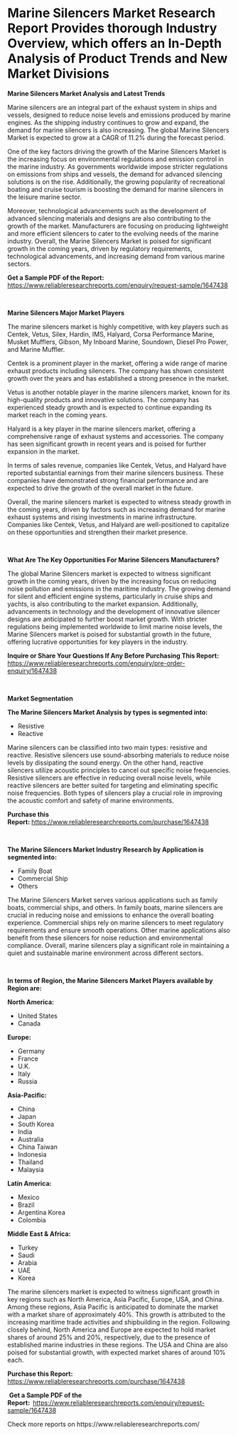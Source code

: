 <p><h1>Marine Silencers Market Research Report Provides thorough Industry Overview, which offers an In-Depth Analysis of Product Trends and New Market Divisions</h1></p><p><strong>Marine Silencers Market Analysis and Latest Trends</strong></p>
<p><p>Marine silencers are an integral part of the exhaust system in ships and vessels, designed to reduce noise levels and emissions produced by marine engines. As the shipping industry continues to grow and expand, the demand for marine silencers is also increasing. The global Marine Silencers Market is expected to grow at a CAGR of 11.2% during the forecast period.</p><p>One of the key factors driving the growth of the Marine Silencers Market is the increasing focus on environmental regulations and emission control in the marine industry. As governments worldwide impose stricter regulations on emissions from ships and vessels, the demand for advanced silencing solutions is on the rise. Additionally, the growing popularity of recreational boating and cruise tourism is boosting the demand for marine silencers in the leisure marine sector.</p><p>Moreover, technological advancements such as the development of advanced silencing materials and designs are also contributing to the growth of the market. Manufacturers are focusing on producing lightweight and more efficient silencers to cater to the evolving needs of the marine industry. Overall, the Marine Silencers Market is poised for significant growth in the coming years, driven by regulatory requirements, technological advancements, and increasing demand from various marine sectors.</p></p>
<p><strong>Get a Sample PDF of the Report:&nbsp;</strong> <a href="https://www.reliableresearchreports.com/enquiry/request-sample/1647438">https://www.reliableresearchreports.com/enquiry/request-sample/1647438</a></p>
<p>&nbsp;</p>
<p><strong>Marine Silencers Major Market Players</strong></p>
<p><p>The marine silencers market is highly competitive, with key players such as Centek, Vetus, Silex, Hardin, IMS, Halyard, Corsa Performance Marine, Musket Mufflers, Gibson, My Inboard Marine, Soundown, Diesel Pro Power, and Marine Muffler. </p><p>Centek is a prominent player in the market, offering a wide range of marine exhaust products including silencers. The company has shown consistent growth over the years and has established a strong presence in the market.</p><p>Vetus is another notable player in the marine silencers market, known for its high-quality products and innovative solutions. The company has experienced steady growth and is expected to continue expanding its market reach in the coming years.</p><p>Halyard is a key player in the marine silencers market, offering a comprehensive range of exhaust systems and accessories. The company has seen significant growth in recent years and is poised for further expansion in the market.</p><p>In terms of sales revenue, companies like Centek, Vetus, and Halyard have reported substantial earnings from their marine silencers business. These companies have demonstrated strong financial performance and are expected to drive the growth of the overall market in the future.</p><p>Overall, the marine silencers market is expected to witness steady growth in the coming years, driven by factors such as increasing demand for marine exhaust systems and rising investments in marine infrastructure. Companies like Centek, Vetus, and Halyard are well-positioned to capitalize on these opportunities and strengthen their market presence.</p></p>
<p>&nbsp;</p>
<p><strong>What Are The Key Opportunities For Marine Silencers Manufacturers?</strong></p>
<p><p>The global Marine Silencers market is expected to witness significant growth in the coming years, driven by the increasing focus on reducing noise pollution and emissions in the maritime industry. The growing demand for silent and efficient engine systems, particularly in cruise ships and yachts, is also contributing to the market expansion. Additionally, advancements in technology and the development of innovative silencer designs are anticipated to further boost market growth. With stricter regulations being implemented worldwide to limit marine noise levels, the Marine Silencers market is poised for substantial growth in the future, offering lucrative opportunities for key players in the industry.</p></p>
<p><strong>Inquire or Share Your Questions If Any Before Purchasing This Report:</strong> <a href="https://www.reliableresearchreports.com/enquiry/pre-order-enquiry/1647438">https://www.reliableresearchreports.com/enquiry/pre-order-enquiry/1647438</a></p>
<p>&nbsp;</p>
<p><strong>Market Segmentation</strong></p>
<p><strong>The Marine Silencers Market Analysis by types is segmented into:</strong></p>
<p><ul><li>Resistive</li><li>Reactive</li></ul></p>
<p><p>Marine silencers can be classified into two main types: resistive and reactive. Resistive silencers use sound-absorbing materials to reduce noise levels by dissipating the sound energy. On the other hand, reactive silencers utilize acoustic principles to cancel out specific noise frequencies. Resistive silencers are effective in reducing overall noise levels, while reactive silencers are better suited for targeting and eliminating specific noise frequencies. Both types of silencers play a crucial role in improving the acoustic comfort and safety of marine environments.</p></p>
<p><strong>Purchase this Report:&nbsp;</strong><a href="https://www.reliableresearchreports.com/purchase/1647438">https://www.reliableresearchreports.com/purchase/1647438</a></p>
<p>&nbsp;</p>
<p><strong>The Marine Silencers Market Industry Research by Application is segmented into:</strong></p>
<p><ul><li>Family Boat</li><li>Commercial Ship</li><li>Others</li></ul></p>
<p><p>The Marine Silencers Market serves various applications such as family boats, commercial ships, and others. In family boats, marine silencers are crucial in reducing noise and emissions to enhance the overall boating experience. Commercial ships rely on marine silencers to meet regulatory requirements and ensure smooth operations. Other marine applications also benefit from these silencers for noise reduction and environmental compliance. Overall, marine silencers play a significant role in maintaining a quiet and sustainable marine environment across different sectors.</p></p>
<p>&nbsp;</p>
<p><strong>In terms of Region, the Marine Silencers Market Players available by Region are:</strong></p>
<p>
    <p> <strong> North America: </strong>
        <ul>
            <li>United States</li>
            <li>Canada</li>
        </ul>
        </p> 
    <p> <strong> Europe: </strong>
        <ul>
            <li>Germany</li>
            <li>France</li>
            <li>U.K.</li>
            <li>Italy</li>
            <li>Russia</li>
        </ul>
        </p> 
    <p> <strong> Asia-Pacific: </strong>
        <ul>
            <li>China</li>
            <li>Japan</li>
            <li>South Korea</li>
            <li>India</li>
            <li>Australia</li>
            <li>China Taiwan</li>
            <li>Indonesia</li>
            <li>Thailand</li>
            <li>Malaysia</li>
        </ul>
        </p> 
    <p> <strong> Latin America: </strong>
        <ul>
            <li>Mexico</li>
            <li>Brazil</li>
            <li>Argentina Korea</li>
            <li>Colombia</li>
        </ul>
        </p> 
    <p> <strong> Middle East & Africa: </strong>
        <ul>
            <li>Turkey</li>
            <li>Saudi</li>
            <li>Arabia</li>
            <li>UAE</li>
            <li>Korea</li>
        </ul>
    </p>
    </p>
<p><p>The marine silencers market is expected to witness significant growth in key regions such as North America, Asia Pacific, Europe, USA, and China. Among these regions, Asia Pacific is anticipated to dominate the market with a market share of approximately 40%. This growth is attributed to the increasing maritime trade activities and shipbuilding in the region. Following closely behind, North America and Europe are expected to hold market shares of around 25% and 20%, respectively, due to the presence of established marine industries in these regions. The USA and China are also poised for substantial growth, with expected market shares of around 10% each.</p></p>
<p><strong>Purchase this Report: </strong><a href="https://www.reliableresearchreports.com/purchase/1647438">https://www.reliableresearchreports.com/purchase/1647438</a></p>
<p>&nbsp;<strong>Get a Sample PDF of the Report:&nbsp;&nbsp;</strong><a href="https://www.reliableresearchreports.com/enquiry/request-sample/1647438">https://www.reliableresearchreports.com/enquiry/request-sample/1647438</a></p>
<p><strong></strong></p>
<p>Check more reports on https://www.reliableresearchreports.com/</p>